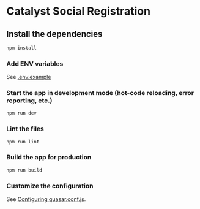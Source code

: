 # Catalyst Social Registration

## Install the dependencies
```bash
npm install
```
### Add ENV variables
See [.env.example](https://github.com/catalyst-network/conf-social-tool/blob/master/client/.env.example)

### Start the app in development mode (hot-code reloading, error reporting, etc.)
```bash
npm run dev
```

### Lint the files
```bash
npm run lint
```

### Build the app for production
```bash
npm run build
```

### Customize the configuration
See [Configuring quasar.conf.js](https://quasar.dev/quasar-cli/quasar-conf-js).
